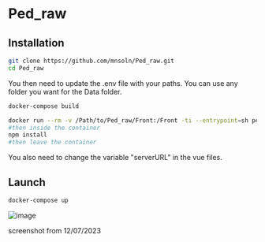 # Ped_raw

## Installation
```sh
git clone https://github.com/mnsoln/Ped_raw.git
cd Ped_raw
```


You then need to update the .env file with your paths. You can use any folder you want for the Data folder.



```sh
docker-compose build
```

```sh
docker run --rm -v /Path/to/Ped_raw/Front:/Front -ti --entrypoint=sh ped_raw-frontend
#then inside the container
npm install
#then leave the container
```

You also need to change the variable "serverURL" in the vue files.
## Launch

```sh
docker-compose up
```
![image](https://github.com/mnsoln/Ped_raw/assets/107541938/b0649023-4a09-4552-ba5c-44994137a148)

screenshot from 12/07/2023
